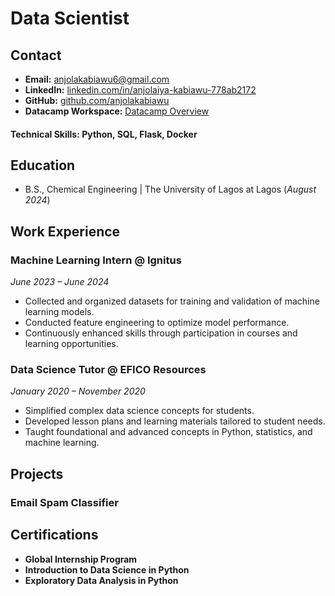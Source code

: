 # Data Scientist

## **Contact**
- **Email:** anjolakabiawu6@gmail.com  
- **LinkedIn:** [linkedin.com/in/anjolaiya-kabiawu-778ab2172](https://www.linkedin.com/in/anjolaiya-kabiawu-778ab2172)  
- **GitHub:** [github.com/anjolakabiawu](https://github.com/anjolakabiawu)  
- **Datacamp Workspace:** [Datacamp Overview](https://app.datacamp.com/workspace/overview)

#### Technical Skills: Python, SQL, Flask, Docker

## Education	        		
- B.S., Chemical Engineering | The University of Lagos at Lagos (_August 2024_)

## **Work Experience**
### **Machine Learning Intern @ Ignitus**  
*June 2023 – June 2024*  
- Collected and organized datasets for training and validation of machine learning models.  
- Conducted feature engineering to optimize model performance.  
- Continuously enhanced skills through participation in courses and learning opportunities.  

### **Data Science Tutor @ EFICO Resources**  
*January 2020 – November 2020*  
- Simplified complex data science concepts for students.  
- Developed lesson plans and learning materials tailored to student needs.  
- Taught foundational and advanced concepts in Python, statistics, and machine learning.  


## Projects
### Email Spam Classifier

## **Certifications**
- **Global Internship Program**  
- **Introduction to Data Science in Python**  
- **Exploratory Data Analysis in Python** 
